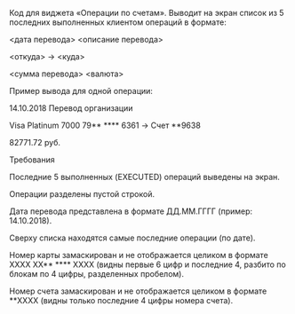 Код для виджета «Операции по счетам». 
Выводит на экран список из 5 последних выполненных клиентом операций в формате:

<дата перевода> <описание перевода>

<откуда> -> <куда>

<сумма перевода> <валюта>


Пример вывода для одной операции:

14.10.2018 Перевод организации

Visa Platinum 7000 79** **** 6361 -> Счет **9638

82771.72 руб.

Требования

Последние 5 выполненных (EXECUTED) операций выведены на экран.

Операции разделены пустой строкой.

Дата перевода представлена в формате ДД.ММ.ГГГГ (пример: 14.10.2018).

Сверху списка находятся самые последние операции (по дате).

Номер карты замаскирован и не отображается целиком в формате XXXX XX** **** XXXX (видны первые 6 цифр и последние 4, разбито по блокам по 4 цифры, разделенных пробелом).

Номер счета замаскирован и не отображается целиком в формате **XXXX (видны только последние 4 цифры номера счета).
